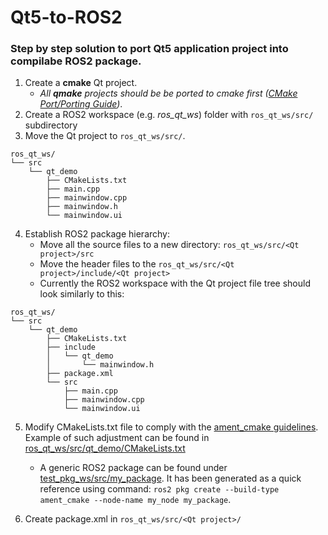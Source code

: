 Qt5-to-ROS2
===============

### Step by step solution to port Qt5 application project into compilabe ROS2 package.

1. Create a **cmake** Qt project. 
    - *All **qmake** projects should be be ported to cmake first ([CMake Port/Porting Guide](https://wiki.qt.io/CMake_Port/Porting_Guide))*.
2. Create a ROS2 workspace (e.g. *ros_qt_ws*) folder with `ros_qt_ws/src/` subdirectory
3. Move the Qt project to `ros_qt_ws/src/`.

```
ros_qt_ws/
└── src
    └── qt_demo
        ├── CMakeLists.txt
        ├── main.cpp
        ├── mainwindow.cpp
        ├── mainwindow.h
        └── mainwindow.ui
```

4. Establish ROS2 package hierarchy:
    - Move all the source files to a new directory: `ros_qt_ws/src/<Qt project>/src`
    - Move the header files to the `ros_qt_ws/src/<Qt project>/include/<Qt project>`
    - Currently the ROS2 workspace with the Qt project file tree should look similarly to this:

```
ros_qt_ws/
└── src
    └── qt_demo
        ├── CMakeLists.txt
        ├── include
        │   └── qt_demo
        │       └── mainwindow.h
        ├── package.xml
        └── src
            ├── main.cpp
            ├── mainwindow.cpp
            └── mainwindow.ui
```

5. Modify CMakeLists.txt file to comply with the [ament_cmake guidelines](https://docs.ros.org/en/humble/How-To-Guides/Ament-CMake-Documentation.html). Example of such adjustment can be found in [ros_qt_ws/src/qt_demo/CMakeLists.txt](./ros_qt_ws/src/qt_demo/CMakeLists.txt)
    - A generic ROS2 package can be found under [test_pkg_ws/src/my_package](./test_pkg_ws/src/my_package). It has been generated as a quick reference using command: `ros2 pkg create --build-type ament_cmake --node-name my_node my_package`.

6. Create package.xml in `ros_qt_ws/src/<Qt project>/`

